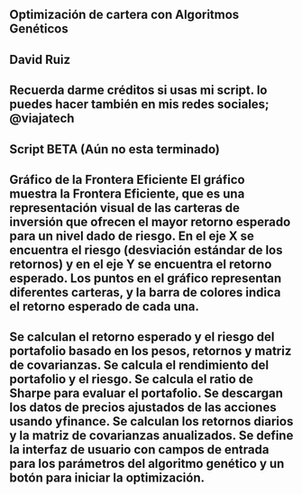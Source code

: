 Optimización de cartera con Algoritmos Genéticos
------
David Ruiz
------
Recuerda darme créditos si usas mi script. lo puedes hacer también en mis redes sociales; @viajatech
------
Script BETA (Aún no esta terminado)
------
Gráfico de la Frontera Eficiente
El gráfico muestra la Frontera Eficiente, que es una representación visual de las carteras de inversión que ofrecen el mayor retorno esperado para un nivel dado de riesgo. En el eje X se encuentra el riesgo (desviación estándar de los retornos) y en el eje Y se encuentra el retorno esperado. Los puntos en el gráfico representan diferentes carteras, y la barra de colores indica el retorno esperado de cada una.
------
Se calculan el retorno esperado y el riesgo del portafolio basado en los pesos, retornos y matriz de covarianzas.
Se calcula el rendimiento del portafolio y el riesgo.
Se calcula el ratio de Sharpe para evaluar el portafolio.
Se descargan los datos de precios ajustados de las acciones usando yfinance.
Se calculan los retornos diarios y la matriz de covarianzas anualizados.
Se define la interfaz de usuario con campos de entrada para los parámetros del algoritmo genético y un botón para iniciar la optimización.
------

